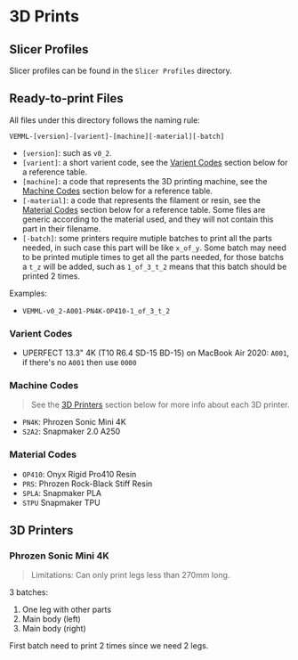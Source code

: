 # 3D Prints

## Slicer Profiles

Slicer profiles can be found in the `Slicer Profiles` directory.

## Ready-to-print Files

All files under this directory follows the naming rule:

```
VEMML-[version]-[varient]-[machine][-material][-batch]
```

- `[version]`: such as `v0_2`.
- `[varient]`: a short varient code, see the [Varient Codes](#varient-codes) section below for a reference table.
- `[machine]`: a code that represents the 3D printing machine, see the [Machine Codes](#machine-codes) section below for a reference table.
- `[-material]`: a code that represents the filament or resin, see the [Material Codes](#material-codes) section below for a reference table. Some files are generic according to the material used, and they will not contain this part in their filename.
- `[-batch]`: some printers require mutiple batches to print all the parts needed, in such case this part will be like `x_of_y`. Some batch may need to be printed mutiple times to get all the parts needed, for those batchs a `t_z` will be added, such as `1_of_3_t_2` means that this batch should be printed 2 times.

Examples:

* `VEMML-v0_2-A001-PN4K-OP410-1_of_3_t_2`

### Varient Codes

- UPERFECT 13.3" 4K (T10 R6.4 SD-15 BD-15) on MacBook Air 2020: `A001`, if there's no `A001` then use `0000`

### Machine Codes

> See the [3D Printers](#3d-printers) section below for more info about each 3D printer.

- `PN4K`: Phrozen Sonic Mini 4K
- `S2A2`: Snapmaker 2.0 A250

### Material Codes

- `OP410`: Onyx Rigid Pro410 Resin
- `PRS`: Phrozen Rock-Black Stiff Resin
- `SPLA`: Snapmaker PLA 
- `STPU` Snapmaker TPU


## 3D Printers

### Phrozen Sonic Mini 4K

> Limitations: Can only print legs less than 270mm long.

3 batches: 

1. One leg with other parts
2. Main body (left)
3. Main body (right)

First batch need to print 2 times since we need 2 legs.
